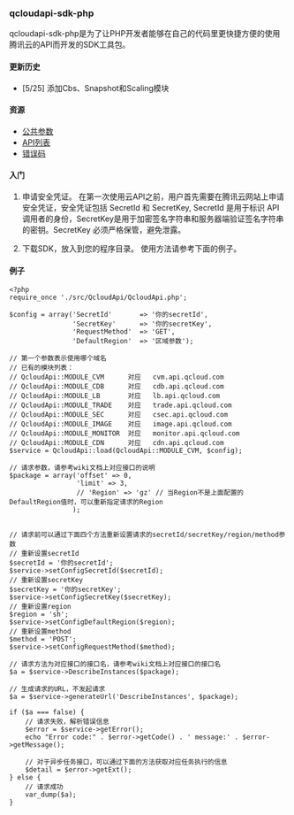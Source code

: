 ### qcloudapi-sdk-php

qcloudapi-sdk-php是为了让PHP开发者能够在自己的代码里更快捷方便的使用腾讯云的API而开发的SDK工具包。

#### 更新历史

* [5/25] 添加Cbs、Snapshot和Scaling模块

#### 资源

* [公共参数](http://wiki.qcloud.com/wiki/%E5%85%AC%E5%85%B1%E5%8F%82%E6%95%B0)
* [API列表](http://wiki.qcloud.com/wiki/API)
* [错误码](http://wiki.qcloud.com/wiki/%E9%94%99%E8%AF%AF%E7%A0%81)

#### 入门

1. 申请安全凭证。
在第一次使用云API之前，用户首先需要在腾讯云网站上申请安全凭证，安全凭证包括 SecretId 和 SecretKey, SecretId 是用于标识 API 调用者的身份，SecretKey是用于加密签名字符串和服务器端验证签名字符串的密钥。SecretKey 必须严格保管，避免泄露。

2. 下载SDK，放入到您的程序目录。
使用方法请参考下面的例子。

#### 例子

    <?php
    require_once './src/QcloudApi/QcloudApi.php';

    $config = array('SecretId'       => '你的secretId',
                    'SecretKey'      => '你的secretKey',
                    'RequestMethod'  => 'GET',
                    'DefaultRegion'  => '区域参数');

    // 第一个参数表示使用哪个域名
    // 已有的模块列表：
    // QcloudApi::MODULE_CVM      对应   cvm.api.qcloud.com
    // QcloudApi::MODULE_CDB      对应   cdb.api.qcloud.com
    // QcloudApi::MODULE_LB       对应   lb.api.qcloud.com
    // QcloudApi::MODULE_TRADE    对应   trade.api.qcloud.com
    // QcloudApi::MODULE_SEC      对应   csec.api.qcloud.com
    // QcloudApi::MODULE_IMAGE    对应   image.api.qcloud.com
    // QcloudApi::MODULE_MONITOR  对应   monitor.api.qcloud.com
    // QcloudApi::MODULE_CDN      对应   cdn.api.qcloud.com
    $service = QcloudApi::load(QcloudApi::MODULE_CVM, $config);

    // 请求参数，请参考wiki文档上对应接口的说明
    $package = array('offset' => 0,
                     'limit' => 3,
                     // 'Region' => 'gz' // 当Region不是上面配置的DefaultRegion值时，可以重新指定请求的Region
                    );


    // 请求前可以通过下面四个方法重新设置请求的secretId/secretKey/region/method参数
    // 重新设置secretId
    $secretId = '你的secretId';
    $service->setConfigSecretId($secretId);
    // 重新设置secretKey
    $secretKey = '你的secretKey';
    $service->setConfigSecretKey($secretKey);
    // 重新设置region
    $region = 'sh';
    $service->setConfigDefaultRegion($region);
    // 重新设置method
    $method = 'POST';
    $service->setConfigRequestMethod($method);

    // 请求方法为对应接口的接口名，请参考wiki文档上对应接口的接口名
    $a = $service->DescribeInstances($package);

    // 生成请求的URL，不发起请求
    $a = $service->generateUrl('DescribeInstances', $package);

    if ($a === false) {
        // 请求失败，解析错误信息
        $error = $service->getError();
        echo "Error code:" . $error->getCode() . ' message:' . $error->getMessage();

        // 对于异步任务接口，可以通过下面的方法获取对应任务执行的信息
        $detail = $error->getExt();
    } else {
        // 请求成功
        var_dump($a);
    }